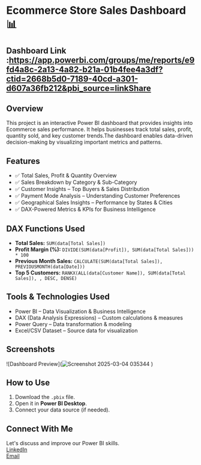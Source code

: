 # Ecommerce Store Sales Dashboard 📊

## Dashboard Link :https://app.powerbi.com/groups/me/reports/e9fd4a8c-2a13-4a82-b21a-01b4fee4a3df?ctid=2668b5d0-7189-40cd-a301-d607a36fb212&pbi_source=linkShare

## Overview  
This project is an interactive Power BI dashboard that provides insights into Ecommerce sales performance. It helps businesses track total sales, profit, quantity sold, and key customer trends.The dashboard enables data-driven decision-making by visualizing important metrics and patterns.
## Features  
- ✅ Total Sales, Profit & Quantity Overview
- ✅ Sales Breakdown by Category & Sub-Category
- ✅ Customer Insights – Top Buyers & Sales Distribution
- ✅ Payment Mode Analysis – Understanding Customer Preferences
- ✅ Geographical Sales Insights – Performance by States & Cities
- ✅ DAX-Powered Metrics & KPIs for Business Intelligence

## DAX Functions Used  
- **Total Sales:** `SUM(data[Total Sales])`  
- **Profit Margin (%):** `DIVIDE(SUM(data[Profit]), SUM(data[Total Sales])) * 100`  
- **Previous Month Sales:** `CALCULATE(SUM(data[Total Sales]), PREVIOUSMONTH(data[Date]))`  
- **Top 5 Customers:** `RANKX(ALL(data[Customer Name]), SUM(data[Total Sales]), , DESC, DENSE)`

## Tools & Technologies Used
- Power BI – Data Visualization & Business Intelligence
- DAX (Data Analysis Expressions) – Custom calculations & measures
- Power Query – Data transformation & modeling
- Excel/CSV Dataset – Source data for visualization


## Screenshots  
![Dashboard Preview](![Screenshot 2025-03-04 035344](https://github.com/user-attachments/assets/cce41cfa-2d28-4f44-919c-12b72caaad3d)
) 

## How to Use  
1. Download the `.pbix` file.  
2. Open it in **Power BI Desktop**.  
3. Connect your data source (if needed).  

## Connect With Me  
Let's discuss and improve our Power BI skills.  
[LinkedIn](www.linkedin.com/in/sahanur-asif-sizan)  
[Email](sasifsizan2408@gmail.com)

